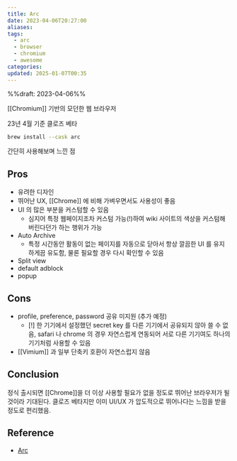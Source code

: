 ```yaml
---
title: Arc
date: 2023-04-06T20:27:00
aliases: 
tags:
  - arc
  - browser
  - chromium
  - awesome
categories: 
updated: 2025-01-07T00:35
---
```


%%draft: 2023-04-06%%

[[Chromium]] 기반의 모던한 웹 브라우저

23년 4월 기준 클로즈 베타

```bash
brew install --cask arc
```

간단히 사용해보며 느낀 점

## Pros

- 유려한 디자인
- 뛰어난 UX, [[Chrome]] 에 비해 가벼우면서도 사용성이 좋음
- UI 의 많은 부분을 커스텀할 수 있음
    - 심지어 특정 웹페이지조차 커스텀 가능(!)하여 wiki 사이트의 색상을 커스텀해버린다던가 하는 행위가 가능
- Auto Archive
    - 특정 시간동안 활동이 없는 페이지를 자동으로 닫아서 항상 깔끔한 UI 를 유지하게끔 유도함, 물론 필요할 경우 다시 확인할 수 있음
- Split view
- default adblock
- popup

## Cons

- profile, preference, password 공유 미지원 (추가 예정)
    - [!] 한 기기에서 설정했던 secret key 를 다른 기기에서 공유되지 않아 쓸 수 없음, safari 나 chrome 의 경우 자연스럽게 연동되어 서로 다른 기기여도 하나의 기기처럼 사용할 수 있음
- [[Vimium]] 과 일부 단축키 호환이 자연스럽지 않음

## Conclusion

정식 출시되면 [[Chrome]]을 더 이상 사용할 필요가 없을 정도로 뛰어난 브라우저가 될 것이라 기대된다. 클로즈 베타지만 이미 UI/UX 가 압도적으로 뛰어나다는 느낌을 받을 정도로 편리했음.

## Reference

- [Arc](https://arc.net/)
